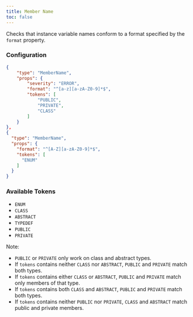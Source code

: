 ```yaml
---
title: Member Name
toc: false
---
```


Checks that instance variable names conform to a format specified by the `format` property.

### Configuration

```json
{
    "type": "MemberName",
    "props": {
        "severity": "ERROR",
        "format": "^[a-z][a-zA-Z0-9]*$",
        "tokens": [
            "PUBLIC",
            "PRIVATE",
            "CLASS"
        ]
    }
},
{
  "type": "MemberName",
  "props": {
    "format": "^[A-Z][a-zA-Z0-9]*$",
    "tokens": [
      "ENUM"
    ]
  }
}
```

### Available Tokens

- `ENUM`
- `CLASS`
- `ABSTRACT`
- `TYPEDEF`
- `PUBLIC`
- `PRIVATE`

Note: 
- `PUBLIC` or `PRIVATE` only work on class and abstract types.
- If `tokens` contains neither `CLASS` nor `ABSTRACT`, `PUBLIC` and `PRIVATE` match both types.
- If `tokens` contains either `CLASS` or `ABSTRACT`, `PUBLIC` and `PRIVATE` match only members of that type.
- If `tokens` contains both `CLASS` and `ABSTRACT`, `PUBLIC` and `PRIVATE` match both types.
- If `tokens` contains neither `PUBLIC` nor `PRIVATE`, `CLASS` and `ABSTRACT` match public and private members.